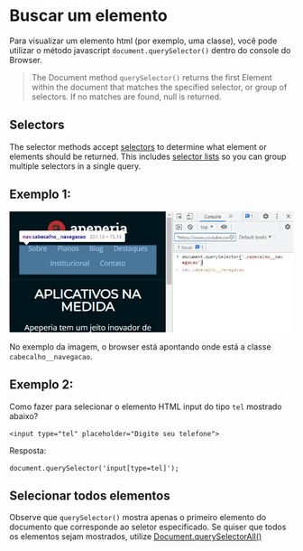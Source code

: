 # Buscar um elemento

Para visualizar um elemento html (por exemplo, uma classe), você pode utilizar o método javascript `document.querySelector()` dentro do console do Browser. 

>The Document method `querySelector()` returns the first Element within the document that matches the specified selector, or group of selectors. If no matches are found, null is returned.

## Selectors
The selector methods accept [selectors](https://developer.mozilla.org/en-US/docs/Web/CSS/CSS_Selectors) to determine what element or elements should be returned. This includes [selector lists](https://developer.mozilla.org/en-US/docs/Web/CSS/Selector_list) so you can group multiple selectors in a single query.


## Exemplo 1:

![Imagem de exemplo](document.querySelector.jpg)

No exemplo da imagem, o browser está apontando onde está a classe `cabecalho__navegacao`.

## Exemplo 2:

Como fazer para selecionar o elemento HTML input do tipo `tel` mostrado abaixo?

```
<input type="tel" placeholder="Digite seu telefone">
```

Resposta: 
```
document.querySelector('input[type=tel]');
```

## Selecionar todos elementos

Observe que  `querySelector()` mostra apenas o primeiro elemento do documento que corresponde ao seletor especificado. Se quiser que todos os elementos sejam mostrados, utilize [Document.querySelectorAll()](https://developer.mozilla.org/en-US/docs/Web/API/Document/querySelectorAll)





